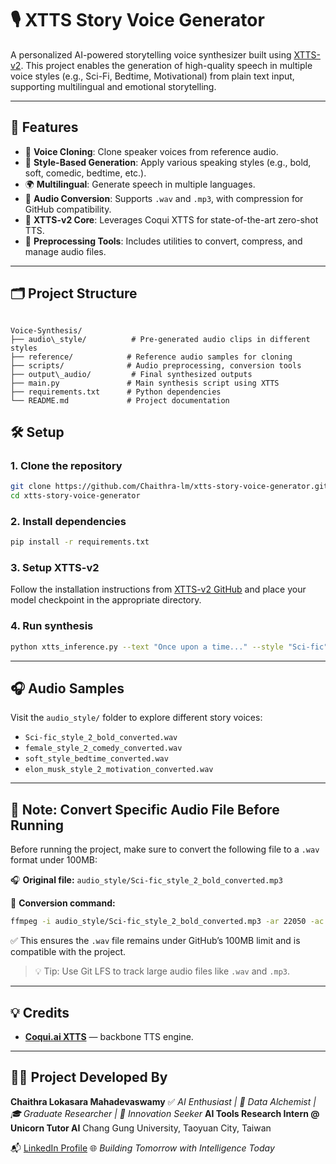 


# 🎙️ XTTS Story Voice Generator

A personalized AI-powered storytelling voice synthesizer built using [XTTS-v2](https://github.com/coqui-ai/TTS). This project enables the generation of high-quality speech in multiple voice styles (e.g., Sci-Fi, Bedtime, Motivational) from plain text input, supporting multilingual and emotional storytelling.

---

## 🚀 Features

- 🎤 **Voice Cloning**: Clone speaker voices from reference audio.
- 🌈 **Style-Based Generation**: Apply various speaking styles (e.g., bold, soft, comedic, bedtime, etc.).
- 🌍 **Multilingual**: Generate speech in multiple languages.
- 🔄 **Audio Conversion**: Supports `.wav` and `.mp3`, with compression for GitHub compatibility.
- 🧠 **XTTS-v2 Core**: Leverages Coqui XTTS for state-of-the-art zero-shot TTS.
- 🔧 **Preprocessing Tools**: Includes utilities to convert, compress, and manage audio files.

---

## 🗂️ Project Structure

```

Voice-Synthesis/
├── audio\_style/          # Pre-generated audio clips in different styles
├── reference/            # Reference audio samples for cloning
├── scripts/              # Audio preprocessing, conversion tools
├── output\_audio/         # Final synthesized outputs
├── main.py               # Main synthesis script using XTTS
├── requirements.txt      # Python dependencies
└── README.md             # Project documentation

```


## 🛠️ Setup

### 1. Clone the repository

```bash
git clone https://github.com/Chaithra-lm/xtts-story-voice-generator.git
cd xtts-story-voice-generator
````

### 2. Install dependencies

```bash
pip install -r requirements.txt
```

### 3. Setup XTTS-v2

Follow the installation instructions from [XTTS-v2 GitHub](https://github.com/coqui-ai/TTS) and place your model checkpoint in the appropriate directory.

### 4. Run synthesis

```bash
python xtts_inference.py --text "Once upon a time..." --style "Sci-fic" --language "en"
```

---

## 🎧 Audio Samples

Visit the `audio_style/` folder to explore different story voices:

* `Sci-fic_style_2_bold_converted.wav`
* `female_style_2_comedy_converted.wav`
* `soft_style_bedtime_converted.wav`
* `elon_musk_style_2_motivation_converted.wav`

---

## 📝 Note: Convert Specific Audio File Before Running

Before running the project, make sure to convert the following file to a `.wav` format under 100MB:

🎧 **Original file:** `audio_style/Sci-fic_style_2_bold_converted.mp3`

🔄 **Conversion command:**

```bash
ffmpeg -i audio_style/Sci-fic_style_2_bold_converted.mp3 -ar 22050 -ac 1 -sample_fmt s16 audio_style/Sci-fic_style_2_bold_converted.wav
```

✅ This ensures the `.wav` file remains under GitHub’s 100MB limit and is compatible with the project.

> 💡 Tip: Use Git LFS to track large audio files like `.wav` and `.mp3`.

---

## 💡 Credits

* **[Coqui.ai XTTS](https://github.com/coqui-ai/TTS)** — backbone TTS engine.

---

## 👩‍💻 Project Developed By

**Chaithra Lokasara Mahadevaswamy** ✅
*AI Enthusiast | 🧠 Data Alchemist | 🎓 Graduate Researcher | 🚀 Innovation Seeker*
**AI Tools Research Intern @ Unicorn Tutor AI**
Chang Gung University, Taoyuan City, Taiwan

📬 [LinkedIn Profile](https://www.linkedin.com/in/chaithra-lokasara-mahadevaswamy-5bb076214/)
🌐 *Building Tomorrow with Intelligence Today*


